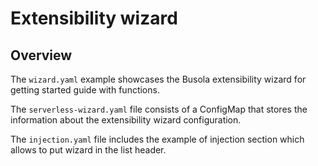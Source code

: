 # Extensibility wizard

## Overview

The `wizard.yaml` example showcases the Busola extensibility wizard for getting started guide with functions.

The `serverless-wizard.yaml` file consists of a ConfigMap that stores the information about the extensibility wizard configuration.

The `injection.yaml` file includes the example of injection section which allows to put wizard in the list header.

